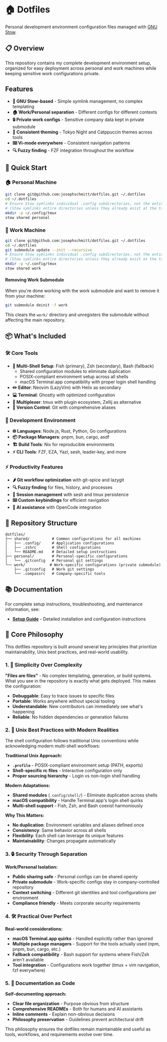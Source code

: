 # 🏠 Dotfiles

Personal development environment configuration files managed with [GNU Stow](https://www.gnu.org/software/stow/).

## 📋 Overview

This repository contains my complete development environment setup, organized for easy deployment across personal and work machines while keeping sensitive work configurations private.

## Features

- **🔧 GNU Stow-based** - Simple symlink management, no complex templating
- **🏠 Work/Personal separation** - Different configs for different contexts
- **🔒 Private work configs** - Sensitive company data kept in private submodule
- **🎨 Consistent theming** - Tokyo Night and Catppuccin themes across tools
- **⌨️ Vi-mode everywhere** - Consistent navigation patterns
- **🔍 Fuzzy finding** - FZF integration throughout the workflow

## 🚀 Quick Start

### 🏠 Personal Machine

```bash
git clone git@github.com:josephschmitt/dotfiles.git ~/.dotfiles
cd ~/.dotfiles
# Ensure Stow symlinks individual .config subdirectories, not the entire .config folder
# (Stow symlinks entire directories unless they already exist at the target)
mkdir -p ~/.config/tmux
stow shared personal
```

### 💼 Work Machine

```bash
git clone git@github.com:josephschmitt/dotfiles.git ~/.dotfiles
cd ~/.dotfiles
git submodule update --init --recursive
# Ensure Stow symlinks individual .config subdirectories, not the entire .config folder
# (Stow symlinks entire directories unless they already exist at the target)
mkdir -p ~/.config/tmux
stow shared work
```

#### Removing Work Submodule

When you're done working with the work submodule and want to remove it from your machine:

```bash
git submodule deinit -f work
```

This clears the `work/` directory and unregisters the submodule without affecting the main repository.

## 📦 What's Included

### 🛠️ Core Tools

- **🐚 Multi-Shell Setup**: Fish (primary), Zsh (secondary), Bash (fallback)
  - Shared configuration modules to eliminate duplication
  - POSIX-compliant environment setup across all shells
  - macOS Terminal.app compatibility with proper login shell handling
- **✏️ Editor**: Neovim (LazyVim) with Helix as secondary
- **💻 Terminal**: Ghostty with optimized configuration
- **🔀 Multiplexer**: tmux with plugin ecosystem, Zellij as alternative
- **🌳 Version Control**: Git with comprehensive aliases

### 🔧 Development Environment

- **🌐 Languages**: Node.js, Rust, Python, Go configurations
- **📦 Package Managers**: pnpm, bun, cargo, asdf
- **🏗️ Build Tools**: Nix for reproducible environments
- **⚡ CLI Tools**: FZF, EZA, Yazi, sesh, leader-key, and more

### ⚡ Productivity Features

- **🌶️ Git workflow optimization** with git-spice and lazygit
- **🔍 Fuzzy finding** for files, history, and processes
- **💾 Session management** with sesh and tmux persistence
- **⌨️ Custom keybindings** for efficient navigation
- **🤖 AI assistance** with OpenCode integration

## 📁 Repository Structure

```
dotfiles/
├── shared/          # Common configurations for all machines
│   ├── .config/     # Application configurations
│   ├── .zshrc       # Shell configurations
│   └── README.md    # Detailed setup instructions
├── personal/        # Personal-specific configurations
│   └── .gitconfig   # Personal git settings
└── work/           # Work-specific configurations (private submodule)
    ├── .gitconfig   # Work git settings
    └── .compassrc   # Company-specific tools
```

## 📚 Documentation

For complete setup instructions, troubleshooting, and maintenance information, see:

- **[Setup Guide](shared/README.md)** - Detailed installation and configuration instructions

## 🎯 Core Philosophy

This dotfiles repository is built around several key principles that prioritize maintainability, Unix best practices, and real-world usability.

### 1. 🎯 Simplicity Over Complexity

**"Files are files"** - No complex templating, generation, or build systems. What you see in the repository is exactly what gets deployed. This makes the configuration:

- **Debuggable**: Easy to trace issues to specific files
- **Portable**: Works anywhere without special tooling
- **Understandable**: New contributors can immediately see what's happening
- **Reliable**: No hidden dependencies or generation failures

### 2. 🐧 Unix Best Practices with Modern Realities

The shell configuration follows traditional Unix conventions while acknowledging modern multi-shell workflows:

**Traditional Unix Approach:**

- **`.profile`** - POSIX-compliant environment setup (PATH, exports)
- **Shell-specific rc files** - Interactive configuration only
- **Proper sourcing hierarchy** - Login vs non-login shell handling

**Modern Adaptations:**

- **Shared modules** (`.config/shell/`) - Eliminate duplication across shells
- **macOS compatibility** - Handle Terminal.app's login shell quirks
- **Multi-shell support** - Fish, Zsh, and Bash coexist harmoniously

**Why This Matters:**

- **No duplication**: Environment variables and aliases defined once
- **Consistency**: Same behavior across all shells
- **Flexibility**: Each shell can leverage its unique features
- **Maintainability**: Changes propagate automatically

### 3. 🔒 Security Through Separation

**Work/Personal Isolation:**

- **Public sharing safe** - Personal configs can be shared openly
- **Private submodule** - Work-specific configs stay in company-controlled repository
- **Context switching** - Different git identities and tool configurations per environment
- **Compliance friendly** - Meets corporate security requirements

### 4. 🛠️ Practical Over Perfect

**Real-world considerations:**

- **macOS Terminal.app quirks** - Handled explicitly rather than ignored
- **Multiple package managers** - Support for the tools actually used (npm, pnpm, bun, cargo, etc.)
- **Fallback compatibility** - Bash support for systems where Fish/Zsh aren't available
- **Tool integration** - Configurations work together (tmux + vim navigation, fzf everywhere)

### 5. 📖 Documentation as Code

**Self-documenting approach:**

- **Clear file organization** - Purpose obvious from structure
- **Comprehensive READMEs** - Both for humans and AI assistants
- **Inline comments** - Explain non-obvious decisions
- **Philosophy preservation** - Guidelines prevent architectural drift

This philosophy ensures the dotfiles remain maintainable and useful as tools, workflows, and requirements evolve over time.

